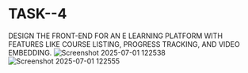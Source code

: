 # TASK--4
DESIGN THE FRONT-END FOR AN E
LEARNING PLATFORM WITH FEATURES LIKE
 COURSE LISTING, PROGRESS TRACKING,
 AND VIDEO EMBEDDING.
![Screenshot 2025-07-01 122538](https://github.com/user-attachments/assets/f91f63fb-2b2d-46b4-a755-b918bb232303)
![Screenshot 2025-07-01 122555](https://github.com/user-attachments/assets/49c6c67a-ec7a-4d91-9eb2-d207dd7dccff)
